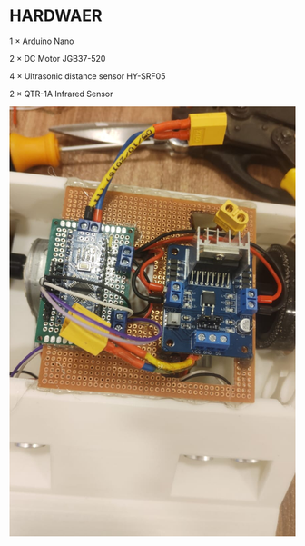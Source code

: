 <h1>HARDWAER</h1>

1 × Arduino Nano

2 × DC Motor JGB37-520

4 × Ultrasonic distance sensor HY-SRF05

2 × QTR-1A Infrared Sensor

<img src="img1.jpeg" alt="Project Image" width="600">
